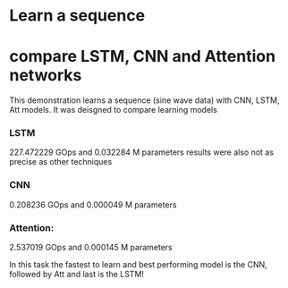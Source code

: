 # Learn a sequence
# compare LSTM, CNN and Attention networks

This demonstration learns a sequence (sine wave data) with CNN, LSTM, Att models.
It was deisgned to compare learning models


### LSTM
227.472229 GOps and 0.032284 M parameters
results were also not as precise as other techniques

### CNN
0.208236 GOps and 0.000049 M parameters

### Attention: 
2.537019 GOps and 0.000145 M parameters

In this task the fastest to learn and best performing model is the CNN, followed by Att and last is the LSTM!
